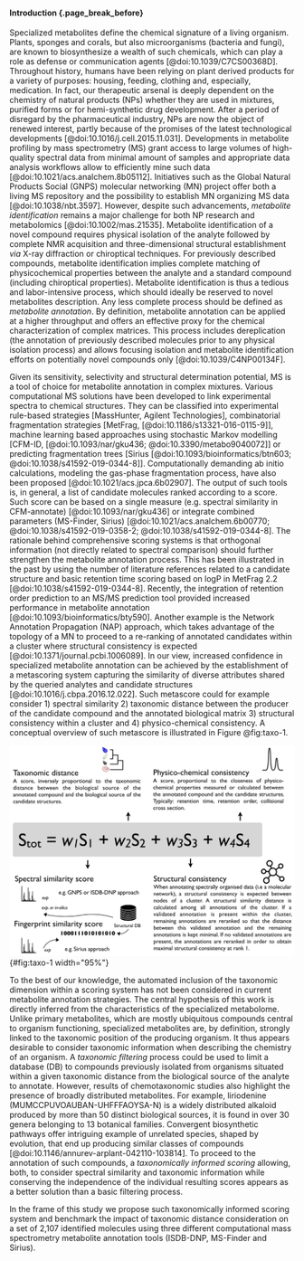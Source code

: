 #### Introduction {.page_break_before}

Specialized metabolites define the chemical signature of a living organism.
Plants, sponges and corals, but also microorganisms (bacteria and fungi), are known to biosynthesize a wealth of such chemicals, which can play a role as defense or communication agents [@doi:10.1039/C7CS00368D].
Throughout history, humans have been relying on plant derived products for a variety of purposes: housing, feeding, clothing and, especially, medication.
In fact, our therapeutic arsenal is deeply dependent on the chemistry of natural products (NPs) whether they are used in mixtures, purified forms or for hemi-synthetic drug development.
After a period of disregard by the pharmaceutical industry, NPs are now the object of renewed interest, partly because of the promises of the latest technological developments [@doi:10.1016/j.cell.2015.11.031].
Developments in metabolite profiling by mass spectrometry (MS) grant access to large volumes of high-quality spectral data from minimal amount of samples and appropriate data analysis workflows allow to efficiently mine such data [@doi:10.1021/acs.analchem.8b05112].
Initiatives such as the Global Natural Products Social (GNPS) molecular networking (MN) project offer both a living MS repository and the possibility to establish MN organizing MS data [@doi:10.1038/nbt.3597].
However, despite such advancements, *metabolite identification* remains a major challenge for both NP research and metabolomics [@doi:10.1002/mas.21535].
Metabolite identification of a novel compound requires physical isolation of the analyte followed by complete NMR acquisition and three-dimensional structural establishment *via* X-ray diffraction or chiroptical techniques.
For previously described compounds, metabolite identification implies complete matching of physicochemical properties between the analyte and a standard compound (including chiroptical properties).
Metabolite identification is thus a tedious and labor-intensive process, which should ideally be reserved to novel metabolites description. Any less complete process should be defined as *metabolite annotation*.
By definition, metabolite annotation can be applied at a higher throughput and offers an effective proxy for the chemical characterization of complex matrices.
This process includes dereplication (the annotation of previously described molecules prior to any physical isolation process) and allows focusing isolation and metabolite identification efforts on potentially novel compounds only [@doi:10.1039/C4NP00134F].


Given its sensitivity, selectivity and structural determination potential, MS is a tool of choice for metabolite annotation in complex mixtures.
Various computational MS solutions have been developed to link experimental spectra to chemical structures. They can be classified into experimental rule-based strategies [MassHunter, Agilent Technologies], combinatorial fragmentation strategies [MetFrag, [@doi:10.1186/s13321-016-0115-9]], machine learning based approaches using stochastic Markov modelling [CFM-ID, [@doi:10.1093/nar/gku436; @doi:10.3390/metabo9040072]] or predicting fragmentation trees [Sirius [@doi:10.1093/bioinformatics/btn603; @doi:10.1038/s41592-019-0344-8]].
Computationally demanding ab initio calculations, modeling the gas-phase fragmentation process, have also been proposed [@doi:10.1021/acs.jpca.6b02907].
The output of such tools is, in general, a list of candidate molecules ranked according to a score.
Such score can be based on a single measure (e.g. spectral similarity in CFM-annotate) [@doi:10.1093/nar/gku436] or integrate combined parameters (MS-Finder, Sirius) [@doi:10.1021/acs.analchem.6b00770; @doi:10.1038/s41592-019-0358-2; @doi:10.1038/s41592-019-0344-8].
The rationale behind comprehensive scoring systems is that orthogonal information (not directly related to spectral comparison) should further strengthen the metabolite annotation process.
This has been illustrated in the past by using the number of literature references related to a candidate structure and basic retention time scoring based on logP in MetFrag 2.2 [@doi:10.1038/s41592-019-0344-8].
Recently, the integration of retention order prediction to an MS/MS prediction tool provided increased performance in metabolite annotation [@doi:10.1093/bioinformatics/bty590].
Another example is the Network Annotation Propagation (NAP) approach, which takes advantage of the topology of a MN to proceed to a re-ranking of annotated candidates within a cluster where structural consistency is expected [@doi:10.1371/journal.pcbi.1006089].
In our view, increased confidence in specialized metabolite annotation can be achieved by the establishment of a metascoring system capturing the similarity of diverse attributes shared by the queried analytes and candidate structures [@doi:10.1016/j.cbpa.2016.12.022].
Such metascore could for example consider 1) spectral similarity 2) taxonomic distance between the producer of the candidate compound and the annotated biological matrix 3) structural consistency within a cluster and 4) physico-chemical consistency.
A conceptual overview of such metascore is illustrated in Figure @fig:taxo-1.

![Conceptual overview of a possible metascoring system for specialized metabolite annotation incorporating 1) spectral similarity or fingerprint similarity 2) taxonomic distance between the biological source of the queried spectra and candidate annotations 3) structural consistency within a cluster (see [@doi:10.1371/journal.pcbi.1006089]) and 4) physico-chemical consistency (see [@doi:10.1186/s13321-016-0115-9; @doi:10.1093/bioinformatics/bty590]). A factor (wn) should allow to attribute relative weight to individual scores and modulate their contribution to the overall score.](images/taxo-1.svg "taxo-1"){#fig:taxo-1 width="95%"}

To the best of our knowledge, the automated inclusion of the taxonomic dimension within a scoring system has not been considered in current metabolite annotation strategies.
The central hypothesis of this work is directly inferred from the characteristics of the specialized metabolome.
Unlike primary metabolites, which are mostly ubiquitous compounds central to organism functioning, specialized metabolites are, by definition, strongly linked to the taxonomic position of the producing organism.
It thus appears desirable to consider taxonomic information when describing the chemistry of an organism.
A *taxonomic filtering* process could be used to limit a database (DB) to compounds previously isolated from organisms situated within a given taxonomic distance from the biological source of the analyte to annotate.
However, results of chemotaxonomic studies also highlight the presence of broadly distributed metabolites.
For example, liriodenine (MUMCCPUVOAUBAN-UHFFFAOYSA-N) is a widely distributed alkaloid produced by more than 50 distinct biological sources, it is found in over 30 genera belonging to 13 botanical families.
Convergent biosynthetic pathways offer intriguing example of unrelated species, shaped by evolution, that end up producing similar classes of compounds [@doi:10.1146/annurev-arplant-042110-103814].
To proceed to the annotation of such compounds, a *taxonomically informed scoring* allowing, both, to consider spectral similarity and taxonomic information while conserving the independence of the individual resulting scores appears as a better solution than a basic filtering process.

In the frame of this study we propose such taxonomically informed scoring system and benchmark the impact of taxonomic distance consideration on a set of 2,107 identified molecules using three different computational mass spectrometry metabolite annotation tools (ISDB-DNP, MS-Finder and Sirius).